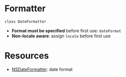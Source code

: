 # Formatter

`class DateFormatter`

- **Format must be specified** before first use: `dateFormat`
- **Non-locale aware**: assign `locale` before first use

# Resources

- [NSDateFormatter](https://nsdateformatter.com): date format

